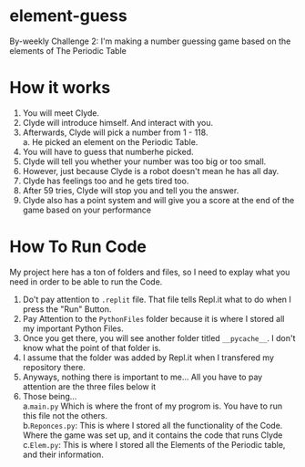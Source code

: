 # element-guess
By-weekly Challenge 2:  I'm making a number guessing game based on the elements of The Periodic Table
# How it works
1. You will meet Clyde.
2. Clyde will introduce himself. And interact with you.
3. Afterwards,  Clyde will pick a number from 1 - 118.<br>
	a. He picked an element on the Periodic Table.
4. You will have to guess that numberhe picked.
5. Clyde will tell you whether your number was too big or too small.
6. However, just because Clyde is a robot doesn't mean he has all day.
7. Clyde has feelings too and he gets tired too.
8. After 59 tries, Clyde will stop you and tell you the answer.
9. Clyde also has a point system and will give you a score at the end of the game based on your performance
# How To Run Code
My project here has a ton of folders and files, so I need to explay what you need in order to be able to run the Code.
1. Do't pay attention to `.replit` file.  That file tells Repl.it what to do when I press the "Run" Button.
2. Pay Attention to the `PythonFiles` folder because it is where I stored all my important Python Files.
3. Once you get there, you will see another folder titled `__pycache__`.  I don't know what the point of that folder is.
4. I assume that the folder was added by Repl.it when I transfered my repository there.
5. Anyways, nothing there is important to me... All you have to pay attention are the three files below it
6. Those being...<br>
	a.`main.py` Which is where the front of my progrom is.  You have to run this file not the others.<br>
	b.`Reponces.py`: This is where I stored all the functionality of the Code.  Where the game was set up, and it contains the code that runs Clyde<br>
	c.`Elem.py`: This is where I stored all the Elements of the Periodic table, and their information.
